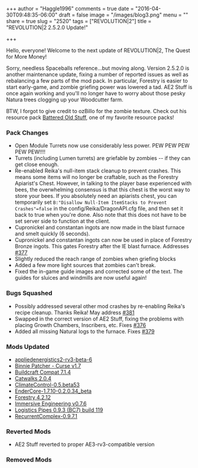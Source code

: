 +++
author = "Haggle1996"
comments = true
date = "2016-04-30T09:48:35-06:00"
draft = false
image = "/images/blog3.png"
menu = ""
share = true
slug = "2520"
tags = ["REVOLUTION|2"]
title = "REVOLUTION|2 2.5.2.0 Update!"

+++

Hello, everyone! Welcome to the next update of REVOLUTION|2, The Quest for More Money!

Sorry, needless Spaceballs reference...but moving along. Version 2.5.2.0 is another maintenance update, fixing a number of reported issues as well as rebalancing a few parts of the mod pack. In particular, Forestry is easier to start early-game, and zombie griefing power was lowered a tad. AE2 Stuff is once again working and you'll no longer have to worry about those pesky Natura trees clogging up your Woodcutter farm.

BTW, I forgot to give credit to ozBillo for the zombie texture. Check out his resource pack [Battered Old Stuff](http://www.minecraftforum.net/forums/mapping-and-modding/resource-packs/1229486-64x-32x-1-8-1-1-7-10-1-6-4-1-5-2-1-4-7-battered), one of my favorite resource packs!

### Pack Changes
- Open Module Turrets now use considerably less power. PEW PEW PEW PEW PEW!!!!
- Turrets (including Lumen turrets) are griefable by zombies -- if they can get close enough.
- Re-enabled Reika's null-item stack cleanup to prevent crashes. This means some items will no longer be craftable, such as the Forestry Apiarist's Chest. However, in talking to the player base experienced with bees, the overwhelming consensus is that this chest is the worst way to store your bees. If you absolutely need an apiarists chest, you can temporarily set `B:"Disallow Null-Item ItemStacks to Prevent Crashes"=false` in the config/Reika/DragonAPI.cfg file, and then set it back to true when you're done. Also note that this does not have to be set server side to function at the client.
- Cupronickel and constantan ingots are now made in the blast furnace and smelt quickly (6 seconds).
- Cupronickel and constantan ingots can now be used in place of Forestry Bronze ingots. This gates Forestry after the IE blast furnace. Addresses [#377](https://github.com/Haggle1996/RevolutionPack/issues/377)
- Slightly reduced the reach range of zombies when griefing blocks
- Added a few more light sources that zombies can't break.
- Fixed the in-game guide images and corrected some of the text. The guides for sluices and windmills are now useful again!
  
### Bugs Squashed
- Possibly addressed several other mod crashes by re-enabling Reika's recipe cleanup. Thanks Reika! May address [#381](https://github.com/Haggle1996/RevolutionPack/issues/381)
- Swapped in the correct version of AE2 Stuff, fixing the problems with placing Growth Chambers, Inscribers, etc. Fixes [#376](https://github.com/Haggle1996/RevolutionPack/issues/376)
- Added all missing Natural logs to the furnace. Fixes [#379](https://github.com/Haggle1996/RevolutionPack/issues/379)

### Mods Updated
- [appliedenergistics2-rv3-beta-6](http://minecraft.curseforge.com/mc-mods/223794-mod/files/2296430)
- [Binnie Patcher - Curse v1.7](http://minecraft.curseforge.com/mc-mods/242276-mod/files/2296927)
- [Buildcraft Compat 7.1.4](http://minecraft.curseforge.com/mc-mods/233140-mod/files/2296609)
- [Catwalks 2.0.4](http://minecraft.curseforge.com/mc-mods/236460-mod/files/2296725)
- [ClimateControl-0.5.beta53](http://minecraft.curseforge.com/mc-mods/76544-mod/files/2296091)
- [EnderCore-1.7.10-0.2.0.34_beta](http://minecraft.curseforge.com/mc-mods/231868-mod/files/2296803)
- [Forestry 4.2.12](http://minecraft.curseforge.com/mc-mods/59751-mod/files/2296588)
- [Immersive Engineering v0.7.6](http://minecraft.curseforge.com/mc-mods/231951-mod/files/2296786)
- [Logistics Pipes 0.9.3 (BC7) build 119](http://minecraft.curseforge.com/mc-mods/232838-mod/files/2296863)
- [RecurrentComplex-0.9.7.1](http://minecraft.curseforge.com/mc-mods/223150-mod/files/2296305)

### Reverted Mods
- AE2 Stuff reverted to proper AE3-rv3-compatible version

### Removed Mods
